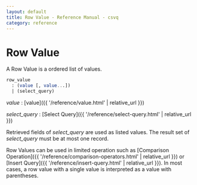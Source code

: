 ```yaml
---
layout: default
title: Row Value - Reference Manual - csvq
category: reference
---
```


# Row Value

A Row Value is a ordered list of values.

```sql
row_value
  : (value [, value...])
  | (select_query)
```

_value_
: [value]({{ '/reference/value.html' | relative_url }})

_select_query_
: [Select Query]({{ '/reference/select-query.html' | relative_url }})
  
  Retrieved fields of _select_query_ are used as listed values.
  The result set of _select_query_ must be at most one record.


Row Values can be used in limited operation such as [Comparison Operation]({{ '/reference/comparison-operators.html' | relative_url }}) or [Insert Query]({{ '/reference/insert-query.html' | relative_url }}).
In most cases, a row value with a single value is interpreted as a value with parentheses.
